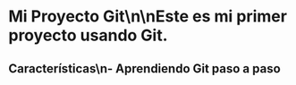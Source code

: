 # Mi Proyecto Git\n\nEste es mi primer proyecto usando Git.
## Características\n- Aprendiendo Git paso a paso
